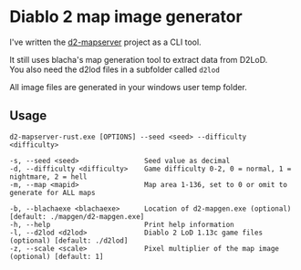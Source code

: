 # Diablo 2 map image generator

I've written the [d2-mapserver](https://github.com/joffreybesos/d2-mapserver) project as a CLI tool.

It still uses blacha's map generation tool to extract data from D2LoD.  
You also need the d2lod files in a subfolder called `d2lod`

All image files are generated in your windows user temp folder.

## Usage

    d2-mapserver-rust.exe [OPTIONS] --seed <seed> --difficulty <difficulty>

    -s, --seed <seed>                Seed value as decimal
    -d, --difficulty <difficulty>    Game difficulty 0-2, 0 = normal, 1 = nightmare, 2 = hell
    -m, --map <mapid>                Map area 1-136, set to 0 or omit to generate for ALL maps
                                     
    -b, --blachaexe <blachaexe>      Location of d2-mapgen.exe (optional) [default: ./mapgen/d2-mapgen.exe]
    -h, --help                       Print help information
    -l, --d2lod <d2lod>              Diablo 2 LoD 1.13c game files (optional) [default: ./d2lod]
    -z, --scale <scale>              Pixel multiplier of the map image (optional) [default: 1]